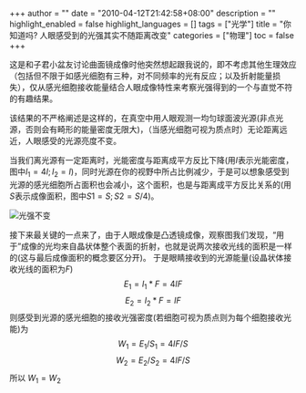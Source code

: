 +++
author = ""
date = "2010-04-12T21:42:58+08:00"
description = ""
highlight_enabled = false
highlight_languages = []
tags = ["光学"]
title = "你知道吗? 人眼感受到的光强其实不随距离改变"
categories = ["物理"]
toc = false
+++

这是和子君小盆友讨论曲面镜成像时他突然想起跟我说的，即不考虑其他生理效应（包括但不限于如感光细胞有三种，对不同频率的光有反应；以及折射能量损失），仅从感光细胞接收能量结合人眼成像特性来考察光强得到的一个与直觉不符的有趣结果。

该结果的不严格阐述是这样的，在真空中用人眼观测一均匀球面波光源(非点光源，否则会有畸形的能量密度无限大)，（当感光细胞可视为质点时）无论距离远近，人眼感受的光源亮度不变。

当我们离光源有一定距离时，光能密度与距离成平方反比下降(用$I$表示光能密度，图中$I_1=4I; I_2=I$)，同时光源在你的视野中所占比例减少，于是可以想象感受到光源的感光细胞所占面积也会减小，这个面积，也是与距离成平方反比关系的(用$S$表示成像面积，图中$S1=S;S2=S/4$)。

![光强不变](/img/light-intensity-illustration.jpg)

接下来最关键的一点来了，由于人眼成像是凸透镜成像，观察图我们发现，“用于”成像的光均来自晶状体整个表面的折射，也就是说两次接收光线的面积是一样的(这与最后成像面积的概念要区分开)。
于是眼睛接收到的光源能量(设晶状体接收光线的面积为$F$)
     $$E_1=I_1*F=4IF$$
     $$E_2=I_2*F=IF$$
则感受到光源的感光细胞的接收光强密度(若细胞可视为质点则为每个细胞接收光能)为
   $$W_1=E_1/S_1=4IF/S$$
   $$W_2=E_2/S_2=4IF/S$$
   所以 $W_1=W_2$
